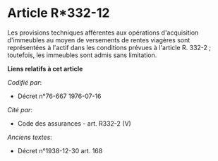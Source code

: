 # Article R*332-12

Les provisions techniques afférentes aux opérations d'acquisition d'immeubles au moyen de versements de rentes viagères sont
représentées à l'actif dans les conditions prévues à l'article R. 332-2 ; toutefois, les immeubles sont admis sans
limitation.

**Liens relatifs à cet article**

_Codifié par_:

  - Décret n°76-667 1976-07-16

_Cité par_:

  - Code des assurances - art. R332-2 (V)

_Anciens textes_:

  - Décret n°1938-12-30 art. 168
